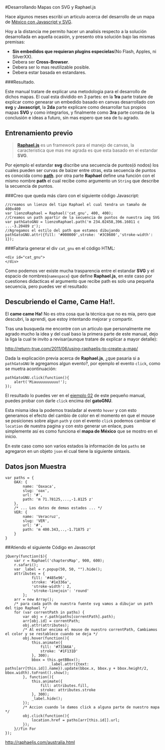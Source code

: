 #Desarrollando Mapas con SVG y Raphael.js

Hace algunos meses escribi un articulo acerca del desarrollo de un mapa de [México con Javascript y SVG](http://fitorec.wordpress.com/2011/04/11/mapa-de-mexico-con-svg-y-javascript-empotrado-en-html/).

Hoy a la distancia me permito hacer un analisis respecto a la solución desarrollada en aquella ocasión, y presento otra solución bajo las mismas premisas:

 - **Sin embedidos que requieran plugins especielas**(No Flash, Apples, ni SilverXX).
 - Debera ser **Cross-Browser**.
 - Debera ser lo mas reutilizable posible.
 - Debera estar basada en estandares.

###Resultado.

<div id="mapa_mexico">
	<div id="chaptersMap">
	</div>
</div>

Este manual tratare de explicar una metodologia para el desarrollo de dichos mapas. El cual esta dividido en 3 partes: en la **1ra** parte tratare de explicar como genearar un embedido basado en canvas desarrollado con **svg** y **Javascript**, la **2da** parte explicare como desarrollar tus propios mapas **SVG** y como integrarlos, y finalmente como **3ra** parte consta de la conclusión e ideas a futuro, sin mas espero que sea de tu agrado.

## Entrenamiento previo

>[**Raphael.js**](http://raphaeljs.com/) es un framework para el manejo de canvas, la caracteristica  que mas me agrada es que esta basado en el estandar **SVG**.

Por ejemplo el estandar **svg** discribe una secuencia de puntos(ó nodos) los cuales pueden ser curvas de baizer entre otras, esta secuencia de puntos es conocida como [**path**](http://w3c.com/svg/path). por otra parte **Raphael** define una función con el mismo nombre **path** el cual recibe como argumento un `String` que describe la secuencia de puntos.


###Creo que queda más claro con el siguiente código Javascript:


	//creamos un lienzo del tipo Raphael el cual tendra un tamaño de 400x400
	var lienzoRaphael = Raphael('cat_gnu', 400, 400);
	//Creamos un path apartir de la secuencia de puntos de nuestra img SVG
	var pathGatoGNU = lienzoRaphael.path('m 234.02458,396.16011 c ...-3.20489 z');
	//Agregamos el estilo del path que estamos dibujando
	pathGatoGNU.attr({fill: '#000000',stroke: '#3C0600','stroke-width': 1});

###Faltaria generar el div `cat_gnu` en el código HTML:

	<div id="cat_gnu">
	</div>

Como podemos ver existe mucha trasparencia entre el estandar **SVG** y el espacio de nombres(`namespace`) que define **Raphael.js**, en este caso por cuestiones didacticas el argumento que recibe path es solo una pequeña secuencia, pero puedes ver el resultado:

<div id="cat_gnu">
</div>


## Descubriendo el Came, Came Ha!!.

El **came came Ha!** No es otra cosa que la técnica que no es mia, pero  que descubri, la aprendi, que estoy intentando mejorar y compartir.

Tras una busqueda me encontre con un articulo que personalmente me agrado mucho la idea y del cual baso la primera parte de este manual, dejo la liga la cual te invito a revisar(aunque tratare de explicar a mayor detalle):

<http://return-true.com/2011/06/using-raphaeljs-to-create-a-map/>

Dada la explicación previa acerca de **Raphael.js**, ¿que pasaria si a `pathGatoGNU` le agregamos algun evento?, por ejemplo el evento `click`, como se muetra acontinuación:

	pathGatoGNU.click(function(){
		alert('Miauuuuuuuuuu!');
	});

El resultado lo puedes ver en el [ejemplo 02](./ejemplo02/index.html) de este pequeño manual, puedes probar con darle `click` encima del **gatoGNU**.

Esta misma idea la podemos trasladar al evento `hover` y con esto generamos el efecto del cambio de color en el momento en que el mouse se posiciones sobre algun `path` y con el evento `click` podemos cambiar el `location` de nuestra pagina y con esto generar un enlace, pues simplemente así es como funciona el **mapa de México** que se mostro en el inicio.

En este caso como son varios estados la información de los `paths` se agregaron en un objeto `json` el cual tiene la siguiente sintaxis.

## Datos json Muestra

	var paths = {
		OAX: {
			name: 'Oaxaca',
			slug: 'oax',
			url: '#',
			path: 'm 71.78125,...,-1.8125 z'
		},
		/* ... Los datos de demas estados ... */
		VER: {
			name: 'Veracruz',
			slug: 'VER',
			url: '#',
			path: 'm 400.343,..,-1.71875 z'
		}
	}



##Atiendo el siguiente Código en Javascript


	jQuery(function($){
		var r = Raphael('chaptersMap', 900, 600);
		r.safari();
		var _label = r.popup(50, 50, "").hide();
		attributes = {
				fill: '#485e96',
				stroke: '#1e336a',
				'stroke-width': 2,
				'stroke-linejoin': 'round'
			};
		arr = new Array();
		/* para cada path de nuestra fuente svg vamos a dibujar un path del tipo Raphael */
		for (var correntPath in paths) {
			var obj = r.path(paths[correntPath].path);
			arr[obj.id] = correntPath;
			obj.attr(attributes);
			/* Al estar encima el mouse de nuestro correntPath, Cambiamos el color y se restablece cuando se deja */
			obj.hover(function(){
				this.animate({
					fill: '#733A6A',
					stroke: '#1F131D'
				}, 300);
				bbox = this.getBBox();
						_label.attr({text: paths[arr[this.id]].name}).update(bbox.x, bbox.y + bbox.height/2, bbox.width).toFront().show();
			}, function(){
				this.animate({
					fill: attributes.fill,
					stroke: attributes.stroke
				}, 300);
				_label.hide();
			});
			/* Accion cuando le damos click a alguna parte de nuestro mapa */
			obj.click(function(){
				location.href = paths[arr[this.id]].url;
			});
		}//fin For
	});


<http://raphaeljs.com/australia.html>
